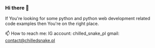 ### Hi there 👋

If You're looking for some python and python web development related code examples then You're on the right place.

📫 How to reach me: 
IG account: chilled_snake_pl
gmail: contact@chilledsnake.pl

<!--
**chilledsnake/chilledsnake** is a ✨ _special_ ✨ repository because its `README.md` (this file) appears on your GitHub profile.

Here are some ideas to get you started:

- 🔭 I’m currently working on ...
- 🌱 I’m currently learning ...
- 👯 I’m looking to collaborate on ...
- 🤔 I’m looking for help with ...
- 💬 Ask me about ...
- 📫 How to reach me: ...
- 😄 Pronouns: ...
- ⚡ Fun fact: ...
-->
